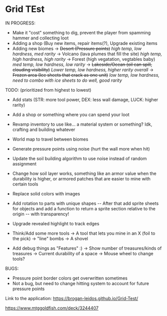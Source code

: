 # Grid TEst

IN PROGRESS:
 - Make it "cost" something to dig, prevent the player from spamming hammer and collecting loot
 - Adding a shop (Buy new items, repair items(?), Upgrade existing items
 - Adding new biomes
   -> ~~Desert (Pressure points)~~ *high temp, low hardness, med rarity*
   -> Volcano (lava plumes that fill the site) *high temp, high hardness, high rarity*
   -> Forest (high vegatation, vegtables baby) *med temp, low hardness, low rarity*
   -> ~~Lakeside/Ocean (oil can spill, clouding visibility)~~ *Lower temp, low hardness, higher rarity overall*
   -> ~~Frozen area (Ice sheets that crack as one unit)~~ *low temp, low hardness, need to combo with ice sheets to do well, good rarity*
   
TODO: (prioritized from highest to lowest)
 - Add stats (STR: more tool power, DEX: less wall damage, LUCK: higher rarity)
 - Add a shop or something where you can spend your loot
 - Revamp inventory to use like... a material system or something? Idk, crafting and building whatever
 - World map to travel between biomes
 
 - Generate pressure points using noise (hurt the wall more when hit)
 - Update the soil building algorithm to use noise instead of random assignment
 - Change how soil layer works, something like an armor value when the durability is higher, or armored patches that are easier to mine with certain tools

 - Replace solid colors with images
 - Add rotation to parts with unique shapes
   -- After that add sprite sheets for objects and add a function to return a sprite section relative to the origin
   -- with transparency!
 - Upgrade revealed highlight to track edges
 - Think/Add some more tools
   -> A tool that lets you mine in an X (foil to the pick)
   -> "line" bombs
   -> A shovel
 
 - Add debug things as "Features" :)
   -> Show number of treasures/kinds of treasures
   -> Current durability of a space
   -> Mouse wheel to change tools?

BUGS:
 - Pressure point border colors get overwritten sometimes
 - Not a bug, but need to change hitting system to account for future pressure points



Link to the application:
https://brogan-leidos.github.io/Grid-Test/

https://www.mtggoldfish.com/deck/3244407
